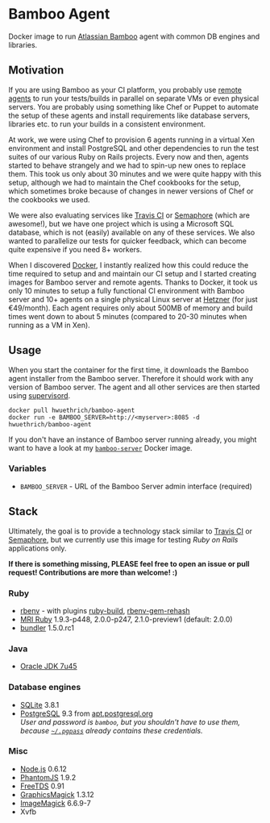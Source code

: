 # Bamboo Agent

Docker image to run [Atlassian Bamboo](https://www.atlassian.com/software/bamboo) agent with common DB engines and libraries.

## Motivation

If you are using Bamboo as your CI platform, you probably use [remote agents](https://quickstart.atlassian.com/download/bamboo/get-started/agents/) to run your tests/builds in parallel on separate VMs or even physical servers.             You are probably using something like Chef or Puppet to automate the setup of these agents and install  requirements like database servers, libraries etc. to run your builds in a consistent environment.

At work, we were using Chef to provision 6 agents running in a virtual Xen environment and install PostgreSQL and other dependencies to run the test suites of our various Ruby on Rails projects. Every now and then, agents started to behave strangely and we had to spin-up new ones to replace them. This took us only about 30 minutes and we were quite happy with this setup, although we had to maintain the Chef cookbooks for the setup, which sometimes broke because of changes in newer versions of Chef or the cookbooks we used.

We were also evaluating services like [Travis CI](https://travis-ci.com/) or [Semaphore](https://semaphoreapp.com/) (which are awesome!), but we have one project which is using a Microsoft SQL database, which is not (easily) available on any of these services. We also wanted to parallelize our tests for quicker feedback, which can become quite expensive if you need 8+ workers.

When I discovered [Docker](http://docker.io), I instantly realized how this could reduce the time required to setup and and maintain our CI setup and I started creating images for Bamboo server and remote agents. Thanks to Docker, it took us only 10 minutes to setup a fully functional CI environment with Bamboo server and 10+ agents on a single physical Linux server at [Hetzner](http://www.hetzner.de/) (for just €49/month). Each agent requires only about 500MB of memory and build times went down to about 5 minutes (compared to 20-30 minutes when running as a VM in Xen). 


## Usage

When you start the container for the first time, it downloads the Bamboo agent installer from the Bamboo server. Therefore it should work with any version of Bamboo server. The agent and all other services are then started using [supervisord](http://supervisord.org/).

```
docker pull hwuethrich/bamboo-agent
docker run -e BAMBOO_SERVER=http://<myserver>:8085 -d hwuethrich/bamboo-agent
```

If you don't have an instance of Bamboo server running already, you might want to have a look at my [`bamboo-server`](../bamboo-server) Docker image.

### Variables

* `BAMBOO_SERVER` - URL of the Bamboo Server admin interface (required)

## Stack

Ultimately, the goal is to provide a technology stack similar to [Travis CI](http://about.travis-ci.org/docs/user/ci-environment/) or [Semaphore](http://docs.semaphoreapp.com/supported-stack), but we currently use this image for testing *Ruby on Rails* applications only.

**If there is something missing, PLEASE feel free to open an issue or pull request! Contributions are more than welcome! :)**

### Ruby

* [rbenv](https://github.com/sstephenson/rbenv) - with plugins [ruby-build](https://github.com/sstephenson/ruby-build), [rbenv-gem-rehash](https://github.com/sstephenson/rbenv-gem-rehash)
* [MRI Ruby](https://www.ruby-lang.org/) 1.9.3-p448, 2.0.0-p247, 2.1.0-preview1 (default: 2.0.0)
* [bundler](http://bundler.io/) 1.5.0.rc1

### Java

* [Oracle JDK 7u45](http://www.oracle.com/technetwork/java/javase/downloads/index.html)


### Database engines

* [SQLite](http://www.sqlite.org) 3.8.1
* [PostgreSQL](http://www.postgresql.org) 9.3 from [apt.postgresql.org](http://apt.postgresql.org)<br>
  *User and password is `bamboo`, but you shouldn't have to use them, because [`~/.pgpass`](http://www.postgresql.org/docs/current/static/libpq-pgpass.html) already contains these credentials.*

### Misc

* [Node.js](http://nodejs.org/) 0.6.12
* [PhantomJS](http://phantomjs.org/) 1.9.2
* [FreeTDS](http://www.freetds.org/) 0.91
* [GraphicsMagick](http://www.graphicsmagick.org/) 1.3.12
* [ImageMagick](http://www.imagemagick.org/) 6.6.9-7
* Xvfb


